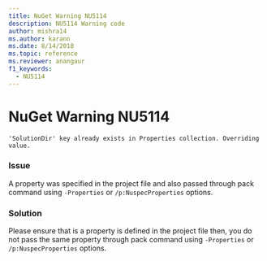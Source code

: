 ```yaml
---
title: NuGet Warning NU5114
description: NU5114 Warning code
author: mishra14
ms.author: karann
ms.date: 8/14/2018
ms.topic: reference
ms.reviewer: anangaur
f1_keywords: 
  - NU5114
---
```


# NuGet Warning NU5114
```
'SolutionDir' key already exists in Properties collection. Overriding value.
```

### Issue

A property was specified in the project file and also passed through pack command using `-Properties` or `/p:NuspecProperties` options. 


### Solution

Please ensure that is a property is defined in the project file then, you do not pass the same property through pack command using `-Properties` or `/p:NuspecProperties` options. 


